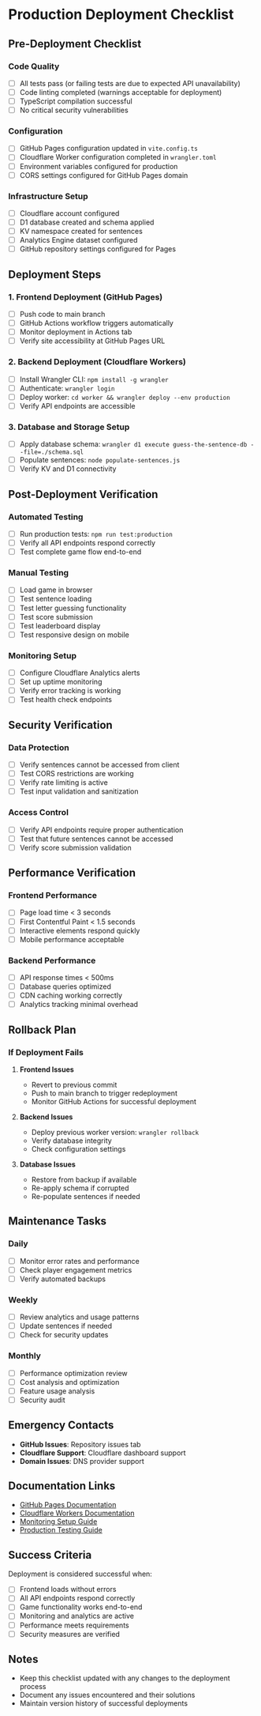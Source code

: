 # Production Deployment Checklist

## Pre-Deployment Checklist

### Code Quality
- [ ] All tests pass (or failing tests are due to expected API unavailability)
- [ ] Code linting completed (warnings acceptable for deployment)
- [ ] TypeScript compilation successful
- [ ] No critical security vulnerabilities

### Configuration
- [ ] GitHub Pages configuration updated in `vite.config.ts`
- [ ] Cloudflare Worker configuration completed in `wrangler.toml`
- [ ] Environment variables configured for production
- [ ] CORS settings configured for GitHub Pages domain

### Infrastructure Setup
- [ ] Cloudflare account configured
- [ ] D1 database created and schema applied
- [ ] KV namespace created for sentences
- [ ] Analytics Engine dataset configured
- [ ] GitHub repository settings configured for Pages

## Deployment Steps

### 1. Frontend Deployment (GitHub Pages)
- [ ] Push code to main branch
- [ ] GitHub Actions workflow triggers automatically
- [ ] Monitor deployment in Actions tab
- [ ] Verify site accessibility at GitHub Pages URL

### 2. Backend Deployment (Cloudflare Workers)
- [ ] Install Wrangler CLI: `npm install -g wrangler`
- [ ] Authenticate: `wrangler login`
- [ ] Deploy worker: `cd worker && wrangler deploy --env production`
- [ ] Verify API endpoints are accessible

### 3. Database and Storage Setup
- [ ] Apply database schema: `wrangler d1 execute guess-the-sentence-db --file=./schema.sql`
- [ ] Populate sentences: `node populate-sentences.js`
- [ ] Verify KV and D1 connectivity

## Post-Deployment Verification

### Automated Testing
- [ ] Run production tests: `npm run test:production`
- [ ] Verify all API endpoints respond correctly
- [ ] Test complete game flow end-to-end

### Manual Testing
- [ ] Load game in browser
- [ ] Test sentence loading
- [ ] Test letter guessing functionality
- [ ] Test score submission
- [ ] Test leaderboard display
- [ ] Test responsive design on mobile

### Monitoring Setup
- [ ] Configure Cloudflare Analytics alerts
- [ ] Set up uptime monitoring
- [ ] Verify error tracking is working
- [ ] Test health check endpoints

## Security Verification

### Data Protection
- [ ] Verify sentences cannot be accessed from client
- [ ] Test CORS restrictions are working
- [ ] Verify rate limiting is active
- [ ] Test input validation and sanitization

### Access Control
- [ ] Verify API endpoints require proper authentication
- [ ] Test that future sentences cannot be accessed
- [ ] Verify score submission validation

## Performance Verification

### Frontend Performance
- [ ] Page load time < 3 seconds
- [ ] First Contentful Paint < 1.5 seconds
- [ ] Interactive elements respond quickly
- [ ] Mobile performance acceptable

### Backend Performance
- [ ] API response times < 500ms
- [ ] Database queries optimized
- [ ] CDN caching working correctly
- [ ] Analytics tracking minimal overhead

## Rollback Plan

### If Deployment Fails
1. **Frontend Issues**
   - Revert to previous commit
   - Push to main branch to trigger redeployment
   - Monitor GitHub Actions for successful deployment

2. **Backend Issues**
   - Deploy previous worker version: `wrangler rollback`
   - Verify database integrity
   - Check configuration settings

3. **Database Issues**
   - Restore from backup if available
   - Re-apply schema if corrupted
   - Re-populate sentences if needed

## Maintenance Tasks

### Daily
- [ ] Monitor error rates and performance
- [ ] Check player engagement metrics
- [ ] Verify automated backups

### Weekly
- [ ] Review analytics and usage patterns
- [ ] Update sentences if needed
- [ ] Check for security updates

### Monthly
- [ ] Performance optimization review
- [ ] Cost analysis and optimization
- [ ] Feature usage analysis
- [ ] Security audit

## Emergency Contacts

- **GitHub Issues**: Repository issues tab
- **Cloudflare Support**: Cloudflare dashboard support
- **Domain Issues**: DNS provider support

## Documentation Links

- [GitHub Pages Documentation](https://docs.github.com/en/pages)
- [Cloudflare Workers Documentation](https://developers.cloudflare.com/workers/)
- [Monitoring Setup Guide](./monitoring-setup.md)
- [Production Testing Guide](./test-production.js)

## Success Criteria

Deployment is considered successful when:
- [ ] Frontend loads without errors
- [ ] All API endpoints respond correctly
- [ ] Game functionality works end-to-end
- [ ] Monitoring and analytics are active
- [ ] Performance meets requirements
- [ ] Security measures are verified

## Notes

- Keep this checklist updated with any changes to the deployment process
- Document any issues encountered and their solutions
- Maintain version history of successful deployments